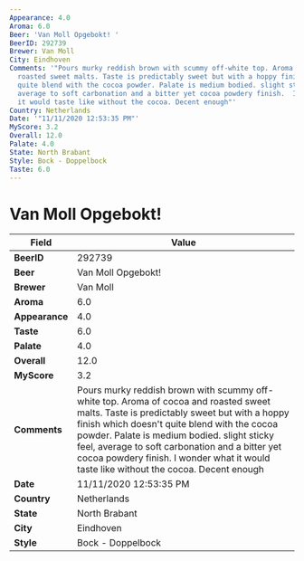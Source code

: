```yaml
---
Appearance: 4.0
Aroma: 6.0
Beer: 'Van Moll Opgebokt! '
BeerID: 292739
Brewer: Van Moll
City: Eindhoven
Comments: '"Pours murky reddish brown with scummy off-white top. Aroma of cocoa and
  roasted sweet malts. Taste is predictably sweet but with a hoppy finish which doesn''t
  quite blend with the cocoa powder. Palate is medium bodied. slight sticky feel,
  average to soft carbonation and a bitter yet cocoa powdery finish.  I wonder what
  it would taste like without the cocoa. Decent enough"'
Country: Netherlands
Date: '"11/11/2020 12:53:35 PM"'
MyScore: 3.2
Overall: 12.0
Palate: 4.0
State: North Brabant
Style: Bock - Doppelbock
Taste: 6.0
---
```


# Van Moll Opgebokt! 

| Field         | Value |
|---------------|-------|
| **BeerID** | 292739 |
| **Beer** | Van Moll Opgebokt!  |
| **Brewer** | Van Moll |
| **Aroma** | 6.0 |
| **Appearance** | 4.0 |
| **Taste** | 6.0 |
| **Palate** | 4.0 |
| **Overall** | 12.0 |
| **MyScore** | 3.2 |
| **Comments** | Pours murky reddish brown with scummy off-white top. Aroma of cocoa and roasted sweet malts. Taste is predictably sweet but with a hoppy finish which doesn't quite blend with the cocoa powder. Palate is medium bodied. slight sticky feel, average to soft carbonation and a bitter yet cocoa powdery finish.  I wonder what it would taste like without the cocoa. Decent enough |
| **Date** | 11/11/2020 12:53:35 PM |
| **Country** | Netherlands |
| **State** | North Brabant |
| **City** | Eindhoven |
| **Style** | Bock - Doppelbock |
